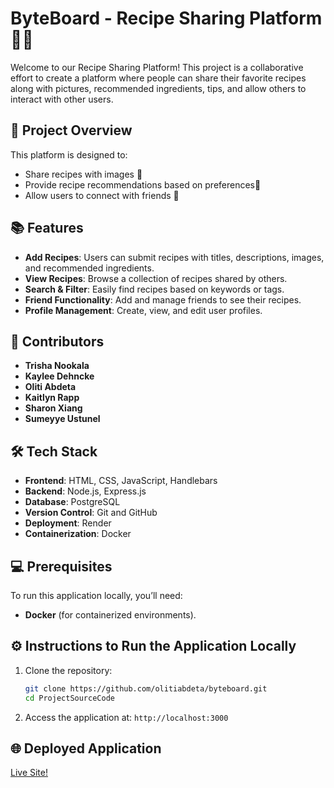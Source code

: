 # ByteBoard - Recipe Sharing Platform 🧑‍🍳

Welcome to our Recipe Sharing Platform! This project is a collaborative effort to create a platform where people can share their favorite recipes along with pictures, recommended ingredients, tips, and allow others to interact with other users.

## 🚀 Project Overview

This platform is designed to:

- Share recipes with images 📸  
- Provide recipe recommendations based on preferences🍴  
- Allow users to connect with friends 💬  

## 📚 Features

- **Add Recipes**: Users can submit recipes with titles, descriptions, images, and recommended ingredients.  
- **View Recipes**: Browse a collection of recipes shared by others.    
- **Search & Filter**: Easily find recipes based on keywords or tags.  
- **Friend Functionality**: Add and manage friends to see their recipes.  
- **Profile Management**: Create, view, and edit user profiles.  


## 👥 Contributors

- **Trisha Nookala**  
- **Kaylee Dehncke**  
- **Oliti Abdeta**  
- **Kaitlyn Rapp**  
- **Sharon Xiang**  
- **Sumeyye Ustunel**  


## 🛠️ Tech Stack

- **Frontend**: HTML, CSS, JavaScript, Handlebars
- **Backend**: Node.js, Express.js  
- **Database**: PostgreSQL  
- **Version Control**: Git and GitHub  
- **Deployment**: Render  
- **Containerization**: Docker  


## 💻 Prerequisites

To run this application locally, you’ll need:
 
- **Docker** (for containerized environments).     


## ⚙️ Instructions to Run the Application Locally

1. Clone the repository:  
   ```bash
   git clone https://github.com/olitiabdeta/byteboard.git
   cd ProjectSourceCode

2. Access the application at: `http://localhost:3000`


## 🌐 Deployed Application
[Live Site!](https://byteboard-egej.onrender.com/)
